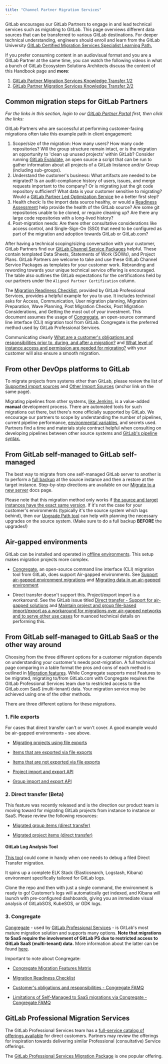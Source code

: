 ```yaml
---
title: "Channel Partner Migration Services"
---
```


<link rel="stylesheet" type="text/css" href="/stylesheets/biztech.css" />

GitLab encourages our GitLab Partners to engage in and lead technical services such as migrating to GitLab. This page overviews different data sources that can be transferred to various GitLab destinations. For deeper technical understanding, engineers should enroll and learn from the GitLab University [GitLab Certified Migration Services Specialist Learning Path.](https://university.gitlab.com/learning-paths/gitlab-certified-migration-services-specialist-learning-path)

If you prefer consuming content in an audiovisual format and you are a GitLab Partner at the same time, you can watch the following videos in what a bunch of GitLab Ecosystem Solutions Architects discuss the content of this Handbook page and **more**:

1. [GitLab Partner Migration Services Knowledge Transfer 1/2](https://partners.gitlab.com/prm/English/s/assets?collectionId=49986&id=706296&renderMode=Collection)
2. [GitLab Partner Migration Services Knowledge Transfer 2/2](https://partners.gitlab.com/prm/English/s/assets?collectionId=49986&id=706300&renderMode=Collection)

## Common migration steps for GitLab Partners

_For the links in this section, login to our [GitLab Partner Portal](https://partners.gitlab.com/) first, then click the links:_

GitLab Partners who are successful at performing customer-facing migrations often take this example path in client engagement:

1. Scope/size of the migration: How many users? How many code repositories? Will the group structure remain intact, or is the migration an opportunity to 'clean up unused projects' within GitLab? Consider running [GitLab Evalulate](https://gitlab.com/gitlab-org/professional-services-automation/tools/utilities/evaluate), an open source a script that can be run to gather information about all projects of a GitLab Instance and/or Group (including sub-groups).
1. Understand the customer's business: What artifacts are needed to be migrated? Is an audit-compliance history of users, issues, and merge requests important to the company? Or is migrating just the git code repository sufficient? What data is your customer sensitive to migrating? Would a [GitLab Partner Led Optimization Service](https://partners.gitlab.com/prm/English/s/assets?collectionId=55025&id=459892&renderMode=Collection) be a better first step?
1. Health check: Is the import data source healthy, or would a [Readiness Assessment](/handbook/customer-success/professional-services-engineering/engagement-mgmt/scoping-information/readiness/) help provide the health of the GitLab source? Are some git repositories unable to be cloned, or require cleaning up? Are there any large code repositories with a long-lived history?
1. Post-migration needs: Are there other consultative considerations like access control, and Single-Sign-On (SSO) that need to be configured as part of the migration and adoption towards GitLab or GitLab.com?

After having a technical scoping/sizing conversation with your customer, GitLab Partners find our [GitLab Channel Service Packages](https://partners.gitlab.com/prm/English/c/Channel_Service_Packages) helpful. These contain templated Data Sheets, Statements of Work (SOWs), and Project Plans. GitLab Partners are welcome to take and use these GitLab Channel Service Packages as templates for your customer work. Rebranding and rewording towards your unique technical service offering is encouraged. The table also outlines the GitLab expectations for the certifications held by our partners under the `Aligned Partner Certification` column.

The [Migration Readiness Checklist](https://gitlab.com/gitlab-org/professional-services-automation/tools/migration/congregate/-/blob/master/customer/migration-readiness-checklist.md), provided by GitLab Professional Services, provides a helpful example for you to use. It includes technical asks for Access, Communication, User migration planning, Migration Preparation, Wave Planning, Post Migration Checks, Post Migration Considerations, and Getting the most out of your investment. This document assumes the usage of [Congregate](https://gitlab-org.gitlab.io/professional-services-automation/tools/migration/congregate/), an open-source command line interface (CLI) migration tool from GitLab. Congregate is the preferred method used by GitLab Professional Services.

Communicating clearly [What are a customer's obligations and responsibilities prior to, during, and after a migration?](https://gitlab.com/gitlab-org/professional-services-automation/tools/migration/congregate/-/blob/master/customer/famq.md#what-are-a-customers-obligations-and-responsibilities-prior-during-and-after-a-migration) and [What level of instance access and permission are needed for migrating?](https://gitlab.com/gitlab-org/professional-services-automation/tools/migration/congregate/-/blob/master/customer/famq.md#what-level-of-instance-access-and-permission-are-needed-for-migrating) with your customer will also ensure a smooth migration.

## From other DevOps platforms to GitLab

To migrate projects from systems other than GitLab, please review the list of [Supported import sources](https://docs.gitlab.com/ee/user/project/import/#supported-import-sources) and [Other Import Sources](https://docs.gitlab.com/ee/user/project/import/#other-import-sources) (anchor link on the same page).

Migrating pipelines from other systems, [like Jenkins](https://docs.gitlab.com/ee/ci/migration/jenkins.html), is a value-added **manual** development process. There are automated tools for such migrations out there, but there's none officially supported by GitLab. We encourage our partners to scope by understanding the number of pipelines, current pipeline performance, [environmental variables](https://docs.gitlab.com/ee/ci/variables/), and secrets used. Partners find a time and materials style contract helpful when consulting on developing pipelines between other source systems and [GitLab's pipeline syntax.](https://docs.gitlab.com/ee/ci/)

## From GitLab self-managed to GitLab self-managed

The best way to migrate from one self-managed GitLab server to another is to perform a [full backup](https://docs.gitlab.com/ee/administration/backup_restore/) at the source instance and then a restore at the target instance. Step-by-step directions are available on our [Migrate to a new server](https://docs.gitlab.com/ee/administration/backup_restore/migrate_to_new_server.html) docs page.

Please note that this migration method only works if [the source and target instances have the exact same version](https://docs.gitlab.com/ee/administration/backup_restore/restore_gitlab.html#the-destination-gitlab-instance-must-have-the-exact-same-version). If it's not the case for your customer's environments (typically it's the source system which lags behind), then our [Upgrade Path tool](https://docs.gitlab.com/ee/update/index.html#upgrade-path-tool) can help with planning the necessary upgrades on the source system. (Make sure to do a full backup **BEFORE** the upgrades!)

## Air-gapped environments

GitLab can be installed and operated in [offline environments](https://docs.gitlab.com/ee/user/application_security/offline_deployments/). This setup makes migration projects more complex.

- [Congregate](https://gitlab-org.gitlab.io/professional-services-automation/tools/migration/congregate/), an open-source command line interface (CLI) migration tool from GitLab, does support Air-gapped environments. See [Support air-gapped environment migrations](https://gitlab.com/groups/gitlab-org/professional-services-automation/tools/migration/-/epics/116) and [Migrating data in an air-gapped environment](https://gitlab.com/gitlab-org/professional-services-automation/tools/migration/congregate/-/blob/master/runbooks/airgapped-migration-usage.md)

- Direct transfer doesn't support this. Project/export import is a workaround. See the GitLab issue titled [Direct transfer - Support for air-gapped solutions](https://gitlab.com/groups/gitlab-org/-/epics/8985) and [Maintain project and group file-based import/export as a workaround for migrations over air-gapped networks and to serve other use cases](https://gitlab.com/gitlab-org/gitlab/-/issues/363406) for nuanced technical details on performing this.

## From GitLab self-managed to GitLab SaaS or the other way around

Choosing from the three different options for a customer migration depends on understanding your customer's needs post-migration. A full technical page comparing in a table format the pros and cons of each method is outlined in [Migration features](https://gitlab.com/gitlab-org/professional-services-automation/tools/migration/congregate/-/blob/master/customer/gitlab-migration-features-matrix.md#migration-features). While Congregate supports most Features to be migrated, migrating to/from GitLab.com with Congregate requires the GitLab Professional Services team due to restricted access to the GitLab.com SaaS (multi-tenant) data. Your migration service may be achieved using one of the other methods.

There are three different options for these migrations.

### 1. File exports

For cases that direct transfer can't or won't cover. A good example would be air-gapped environments - see above.

- [Migrating projects using file exports](https://docs.gitlab.com/ee/user/project/settings/import_export.html)

- [Items that are exported via file exports](https://docs.gitlab.com/ee/user/project/settings/import_export.html#items-that-are-exported)

- [Items that are not exported via file exports](https://docs.gitlab.com/ee/user/project/settings/import_export.html#items-that-are-not-exported)

- [Project import and export API](https://docs.gitlab.com/ee/api/project_import_export.html)

- [Group import and export API](https://docs.gitlab.com/ee/api/group_import_export.html)

### 2. Direct transfer (Beta)

This feature was recently released and is the direction our product team is moving toward for migrating GitLab projects from instance to instance or SaaS. Please review the following resources:

- [Migrated group items (direct transfer)](https://docs.gitlab.com/ee/user/group/import/index.html#migrated-group-items)

- [Migrated project items (direct transfer)](https://docs.gitlab.com/ee/user/group/import/index.html#migrated-project-items-beta)

#### GitLab Log Analysis Tool

[This tool](https://gitlab.com/gitlab-org/foundations/import-and-integrate/gitlab-logs-analysis) could come in handy when one needs to debug a filed Direct Transfer migration.

It spins up a complete ELK Stack (Elasticsearch, Logstash, Kibana) environment specifically tailored for GitLab logs.

Clone the repo and then with just a single command, the environment is ready to go! Customer’s logs will automatically get indexed, and Kibana will launch with pre-configured dashboards, giving you an immediate visual analysis of GitLabSOS, KubeSOS, or GDK logs.

### 3. Congregate

[Congregate](https://gitlab-org.gitlab.io/professional-services-automation/tools/migration/congregate/) - used by [GitLab Professional Services](https://about.gitlab.com/services/) - is GitLab's most mature migration solution and supports many options. **Note that migrations to SaaS require the involvement of GitLab PS due to restricted access to GitLab SaaS (multi-tenant) data.** More information about the latter can be found [here](/handbook/customer-success/professional-services-engineering/engagement-mgmt/scoping-information/migrations/SM-to-SaaS/#faq).

Important to note about Congregate:

- [Congregate Migration Features Matrix](https://gitlab.com/gitlab-org/professional-services-automation/tools/migration/congregate/-/blob/master/customer/gitlab-migration-features-matrix.md)

- [Migration Readiness Checklist](https://gitlab.com/gitlab-org/professional-services-automation/tools/migration/congregate/-/blob/master/customer/migration-readiness-checklist.md)

- [Customer's obligations and responsibilities - Congregate FAMQ](https://gitlab.com/gitlab-org/professional-services-automation/tools/migration/congregate/-/blob/master/customer/famq.md#what-are-a-customers-obligations-and-responsibilities-prior-during-and-after-a-migration)

- [Limitations of Self-Managed to SaaS migrations via Congregate - Congregate FAMQ](https://gitlab.com/gitlab-org/professional-services-automation/tools/migration/congregate/-/blob/master/customer/famq.md#what-level-of-instance-access-and-permission-are-needed-for-migrating)

## GitLab Professional Migration Services

The GitLab Professional Services team has a [full-service catalog of offerings available](https://about.gitlab.com/services/catalog/) for direct customers. Partners may review the offerings for inspiration towards delivering similar Professional (consultative) Service offerings.

The [GitLab Professional Services Migration Package](https://drive.google.com/file/d/1SK4iEg3XKx2nBWNo7xDlBbjLfOe1cFhB/view) is one popular offering.
